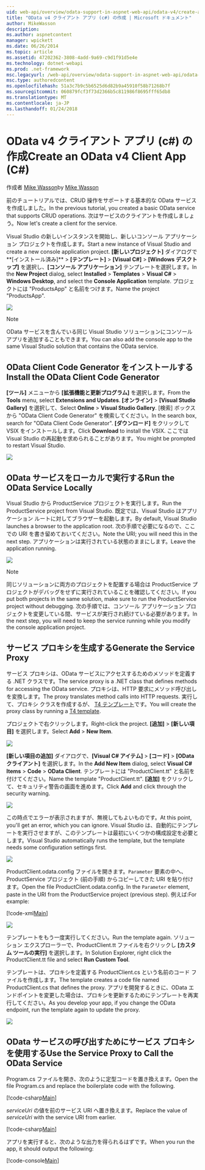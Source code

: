 ```yaml
---
uid: web-api/overview/odata-support-in-aspnet-web-api/odata-v4/create-an-odata-v4-client-app
title: "OData v4 クライアント アプリ (c#) の作成 | Microsoft ドキュメント"
author: MikeWasson
description: 
ms.author: aspnetcontent
manager: wpickett
ms.date: 06/26/2014
ms.topic: article
ms.assetid: 47202362-3808-4add-9a69-c9d1f91d5e4e
ms.technology: dotnet-webapi
ms.prod: .net-framework
msc.legacyurl: /web-api/overview/odata-support-in-aspnet-web-api/odata-v4/create-an-odata-v4-client-app
msc.type: authoredcontent
ms.openlocfilehash: 51a3c7b9c5b6525d6d82b9a45910f58b71268b7f
ms.sourcegitcommit: 060879fcf3f73d2366b5c811986f8695fff65db8
ms.translationtype: MT
ms.contentlocale: ja-JP
ms.lasthandoff: 01/24/2018
---
```

<a name="create-an-odata-v4-client-app-c"></a><span data-ttu-id="4f69c-102">OData v4 クライアント アプリ (c#) の作成</span><span class="sxs-lookup"><span data-stu-id="4f69c-102">Create an OData v4 Client App (C#)</span></span>
====================
<span data-ttu-id="4f69c-103">作成者 [Mike Wasson](https://github.com/MikeWasson)</span><span class="sxs-lookup"><span data-stu-id="4f69c-103">by [Mike Wasson](https://github.com/MikeWasson)</span></span>

<span data-ttu-id="4f69c-104">前のチュートリアルでは、CRUD 操作をサポートする基本的な OData サービスを作成しました。</span><span class="sxs-lookup"><span data-stu-id="4f69c-104">In the previous tutorial, you created a basic OData service that supports CRUD operations.</span></span> <span data-ttu-id="4f69c-105">次はサービスのクライアントを作成しましょう。</span><span class="sxs-lookup"><span data-stu-id="4f69c-105">Now let's create a client for the service.</span></span>

<span data-ttu-id="4f69c-106">Visual Studio の新しいインスタンスを開始し、新しいコンソール アプリケーション プロジェクトを作成します。</span><span class="sxs-lookup"><span data-stu-id="4f69c-106">Start a new instance of Visual Studio and create a new console application project.</span></span> <span data-ttu-id="4f69c-107">**[新しいプロジェクト]** ダイアログで**[インストール済み]** &gt; **[テンプレート]** &gt; **[Visual C#]** &gt; **[Windows デスクトップ]** を選択し、**[コンソール アプリケーション]** テンプレートを選択します。</span><span class="sxs-lookup"><span data-stu-id="4f69c-107">In the **New Project** dialog, select **Installed** &gt; **Templates** &gt; **Visual C#** &gt; **Windows Desktop**, and select the **Console Application** template.</span></span> <span data-ttu-id="4f69c-108">プロジェクトには &quot;ProductsApp&quot; と名前をつけます。</span><span class="sxs-lookup"><span data-stu-id="4f69c-108">Name the project &quot;ProductsApp&quot;.</span></span>

![](create-an-odata-v4-client-app/_static/image1.png)

> [!NOTE]
> <span data-ttu-id="4f69c-109">OData サービスを含んでいる同じ Visual Studio ソリューションにコンソール アプリを追加することもできます。</span><span class="sxs-lookup"><span data-stu-id="4f69c-109">You can also add the console app to the same Visual Studio solution that contains the OData service.</span></span>


## <a name="install-the-odata-client-code-generator"></a><span data-ttu-id="4f69c-110">OData Client Code Generator をインストールする</span><span class="sxs-lookup"><span data-stu-id="4f69c-110">Install the OData Client Code Generator</span></span>

<span data-ttu-id="4f69c-111">**[ツール]** メニューから **[拡張機能と更新プログラム]** を選択します。</span><span class="sxs-lookup"><span data-stu-id="4f69c-111">From the **Tools** menu, select **Extensions and Updates**.</span></span> <span data-ttu-id="4f69c-112">**[オンライン]** &gt; **[Visual Studio Gallery]** を選択して、</span><span class="sxs-lookup"><span data-stu-id="4f69c-112">Select **Online** &gt; **Visual Studio Gallery**.</span></span> <span data-ttu-id="4f69c-113">[検索] ボックスから &quot;OData Client Code Generator&quot; を検索してください。</span><span class="sxs-lookup"><span data-stu-id="4f69c-113">In the search box, search for &quot;OData Client Code Generator&quot;.</span></span> <span data-ttu-id="4f69c-114">**[ダウンロード]** をクリックして VSIX をインストールします。</span><span class="sxs-lookup"><span data-stu-id="4f69c-114">Click **Download** to install the VSIX.</span></span> <span data-ttu-id="4f69c-115">ここでは　Visual Studio の再起動を求められることがあります。</span><span class="sxs-lookup"><span data-stu-id="4f69c-115">You might be prompted to restart Visual Studio.</span></span>

[![](create-an-odata-v4-client-app/_static/image3.png)](create-an-odata-v4-client-app/_static/image2.png)

## <a name="run-the-odata-service-locally"></a><span data-ttu-id="4f69c-116">OData サービスをローカルで実行する</span><span class="sxs-lookup"><span data-stu-id="4f69c-116">Run the OData Service Locally</span></span>

<span data-ttu-id="4f69c-117">Visual Studio から ProductService プロジェクトを実行します。</span><span class="sxs-lookup"><span data-stu-id="4f69c-117">Run the ProductService project from Visual Studio.</span></span> <span data-ttu-id="4f69c-118">既定では、Visual Studio はアプリケーション ルートに対してブラウザーを起動します。</span><span class="sxs-lookup"><span data-stu-id="4f69c-118">By default, Visual Studio launches a browser to the application root.</span></span> <span data-ttu-id="4f69c-119">次の手順で必要になるので、ここでの URI を書き留めておいてください。</span><span class="sxs-lookup"><span data-stu-id="4f69c-119">Note the URI; you will need this in the next step.</span></span> <span data-ttu-id="4f69c-120">アプリケーションは実行されている状態のままにします。</span><span class="sxs-lookup"><span data-stu-id="4f69c-120">Leave the application running.</span></span>

![](create-an-odata-v4-client-app/_static/image4.png)

> [!NOTE]
> <span data-ttu-id="4f69c-121">同じソリューションに両方のプロジェクトを配置する場合は ProductService プロジェクトがデバッグをせずに実行されていることを確認してください。</span><span class="sxs-lookup"><span data-stu-id="4f69c-121">If you put both projects in the same solution, make sure to run the ProductService project without debugging.</span></span> <span data-ttu-id="4f69c-122">次の手順では、コンソール アプリケーション プロジェクトを変更している間、サービスが実行され続けている必要があります。</span><span class="sxs-lookup"><span data-stu-id="4f69c-122">In the next step, you will need to keep the service running while you modify the console application project.</span></span>


## <a name="generate-the-service-proxy"></a><span data-ttu-id="4f69c-123">サービス プロキシを生成する</span><span class="sxs-lookup"><span data-stu-id="4f69c-123">Generate the Service Proxy</span></span>

<span data-ttu-id="4f69c-124">サービス プロキシは、OData サービスにアクセスするためのメソッドを定義する .NET クラスです。</span><span class="sxs-lookup"><span data-stu-id="4f69c-124">The service proxy is a .NET class that defines methods for accessing the OData service.</span></span> <span data-ttu-id="4f69c-125">プロキシは、HTTP 要求にメソッド呼び出しを変換します。</span><span class="sxs-lookup"><span data-stu-id="4f69c-125">The proxy translates method calls into HTTP requests.</span></span> <span data-ttu-id="4f69c-126">実行して、プロキシ クラスを作成するが、 [T4 テンプレート](https://msdn.microsoft.com/library/bb126445.aspx)です。</span><span class="sxs-lookup"><span data-stu-id="4f69c-126">You will create the proxy class by running a [T4 template](https://msdn.microsoft.com/library/bb126445.aspx).</span></span>

<span data-ttu-id="4f69c-127">プロジェクトで右クリックします。</span><span class="sxs-lookup"><span data-stu-id="4f69c-127">Right-click the project.</span></span> <span data-ttu-id="4f69c-128">**[追加]** &gt; **[新しい項目]** を選択します。</span><span class="sxs-lookup"><span data-stu-id="4f69c-128">Select **Add** &gt; **New Item**.</span></span>

![](create-an-odata-v4-client-app/_static/image5.png)

<span data-ttu-id="4f69c-129">**[新しい項目の追加]** ダイアログで、**[Visual C# アイテム]** &gt; **[コード]** &gt; **[OData クライアント]** を選択します。</span><span class="sxs-lookup"><span data-stu-id="4f69c-129">In the **Add New Item** dialog, select **Visual C# Items** &gt; **Code** &gt; **OData Client**.</span></span> <span data-ttu-id="4f69c-130">テンプレートには &quot;ProductClient.tt&quot; と名前を付けてください。</span><span class="sxs-lookup"><span data-stu-id="4f69c-130">Name the template &quot;ProductClient.tt&quot;.</span></span> <span data-ttu-id="4f69c-131">**[追加]** をクリックして、セキュリティ警告の画面を進めます。</span><span class="sxs-lookup"><span data-stu-id="4f69c-131">Click **Add** and click through the security warning.</span></span>

[![](create-an-odata-v4-client-app/_static/image7.png)](create-an-odata-v4-client-app/_static/image6.png)

<span data-ttu-id="4f69c-132">この時点でエラーが表示されますが、無視してもよいものです。</span><span class="sxs-lookup"><span data-stu-id="4f69c-132">At this point, you'll get an error, which you can ignore.</span></span> <span data-ttu-id="4f69c-133">Visual Studio は、自動的にテンプレートを実行させますが、このテンプレートは最初にいくつかの構成設定を必要とします。</span><span class="sxs-lookup"><span data-stu-id="4f69c-133">Visual Studio automatically runs the template, but the template needs some configuration settings first.</span></span>

[![](create-an-odata-v4-client-app/_static/image9.png)](create-an-odata-v4-client-app/_static/image8.png)

<span data-ttu-id="4f69c-134">ProductClient.odata.config ファイルを開きます。`Parameter` 要素の中へ、ProductService プロジェクト (前の手順) からコピーしてきた URI を貼り付けます。</span><span class="sxs-lookup"><span data-stu-id="4f69c-134">Open the file ProductClient.odata.config. In the `Parameter` element, paste in the URI from the ProductService project (previous step).</span></span> <span data-ttu-id="4f69c-135">例えば:</span><span class="sxs-lookup"><span data-stu-id="4f69c-135">For example:</span></span>

[!code-xml[Main](create-an-odata-v4-client-app/samples/sample1.xml)]

[![](create-an-odata-v4-client-app/_static/image11.png)](create-an-odata-v4-client-app/_static/image10.png)

<span data-ttu-id="4f69c-136">テンプレートをもう一度実行してください。</span><span class="sxs-lookup"><span data-stu-id="4f69c-136">Run the template again.</span></span> <span data-ttu-id="4f69c-137">ソリューション エクスプローラーで、ProductClient.tt ファイルを右クリックし **[カスタム ツールの実行]** を選択します。</span><span class="sxs-lookup"><span data-stu-id="4f69c-137">In Solution Explorer, right click the ProductClient.tt file and select **Run Custom Tool**.</span></span>

<span data-ttu-id="4f69c-138">テンプレートは、プロキシを定義する ProductClient.cs という名前のコード ファイルを作成します。</span><span class="sxs-lookup"><span data-stu-id="4f69c-138">The template creates a code file named ProductClient.cs that defines the proxy.</span></span> <span data-ttu-id="4f69c-139">アプリを開発するときに、OData エンドポイントを変更した場合は、プロキシを更新するためにテンプレートを再実行してください。</span><span class="sxs-lookup"><span data-stu-id="4f69c-139">As you develop your app, if you change the OData endpoint, run the template again to update the proxy.</span></span>

![](create-an-odata-v4-client-app/_static/image12.png)

## <a name="use-the-service-proxy-to-call-the-odata-service"></a><span data-ttu-id="4f69c-140">OData サービスの呼び出すためにサービス プロキシを使用する</span><span class="sxs-lookup"><span data-stu-id="4f69c-140">Use the Service Proxy to Call the OData Service</span></span>

<span data-ttu-id="4f69c-141">Program.cs ファイルを開き、次のように定型コードを置き換えます。</span><span class="sxs-lookup"><span data-stu-id="4f69c-141">Open the file Program.cs and replace the boilerplate code with the following.</span></span>

[!code-csharp[Main](create-an-odata-v4-client-app/samples/sample2.cs)]

<span data-ttu-id="4f69c-142">*serviceUri* の値を前のサービス URI へ置き換えます。</span><span class="sxs-lookup"><span data-stu-id="4f69c-142">Replace the value of *serviceUri* with the service URI from earlier.</span></span>

[!code-csharp[Main](create-an-odata-v4-client-app/samples/sample3.cs)]

<span data-ttu-id="4f69c-143">アプリを実行すると、次のような出力を得られるはずです。</span><span class="sxs-lookup"><span data-stu-id="4f69c-143">When you run the app, it should output the following:</span></span>

[!code-console[Main](create-an-odata-v4-client-app/samples/sample4.cmd)]
